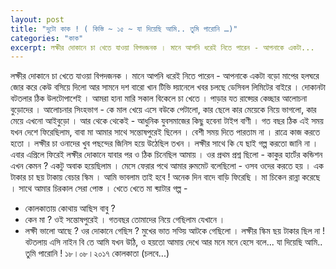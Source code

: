 ```yaml
---
layout: post
title: "দুটো কাক ! ( কিস্তি ~ ১৫ ~ যা দিয়েছি আমি.. তুমি পারোনি …)"
categories: "কাক"
excerpt: লক্ষীর দোকানে চা খেতে যাওয়া বিপদজনক । মানে আপনি ধরেই নিতে পারেন - আপনাকে একটা...
---
```



লক্ষীর দোকানে চা খেতে যাওয়া বিপদজনক । মানে আপনি ধরেই নিতে পারেন - আপনাকে একটা বড়ো মাপের হলঘরে জোর করে কেউ বসিয়ে দিলো আর সামনে দশ বারো খান টিভি চ্য়ানেলে খবর চলছে ডেসিবল লিমিটের বাইরে । দোকানটা বটতলার ঠিক উলটোপাশেই । আমরা হানা মারি সকাল বিকেলে চা খেতে ।
পাড়ার যত রাজ্য়ের কেচ্ছার আলোচনা বুড়োদের । আলোচনার সিংহভাগ - কে মাল খেয়ে এসে বউকে পেটালো, কার ছেলে কার মেয়েকে নিয়ে ভাগলো, কার মেয়ে এখনো আইবুড়ো । আর থেকে থেকেই - আধুনিক যুবসমাজের কিছু হবেনা টাইপ বাণী ।
গত বছর ঠিক এই সময় যখন দেশে ফিরেছিলাম, বাবা মা আমার সাথে সন্তোষপুরেই ছিলেন । বেশী সময় দিতে পারতাম না । রাত্রে কাজ করতে হতো । লক্ষীর চা ওনাদের খুব পছন্দের জিনিস হয়ে উঠেছিল তখন । লক্ষীর সাথে কি যে ছাই গল্প করতো জানি না ।
এবার এপ্রিলে ফিরেই লক্ষীর দোকানে যাবার পর ও ঠিক চিনেছিল আমায় । ওর প্রথম প্রশ্ন ছিলো - কাকুর হার্টের কন্ডিশন এখন কেমন ? একটু অবাক হয়েছিলাম । মেসে ফেরার পথে আমার রুমমেট বলেছিলো - ওসব ওদের করতে হয় । এক টাকার চা ছয় টাকায় বেচার স্কিম । আমি ভাবলাম তাই হবে !
অনেক দিন বাদে বাড়ি ফিরেছি । মা চিকেন রান্না করেছে । সাথে আমার চিরকাল সেরা পোস্ত ।
খেতে খেতে মা ব্য়াটার গল্প -
- কোলকাতায় কোথায় আছিস বাবু ?
- কেন মা ? ওই সন্তোষপুরেই । গতবছর তোমাদের নিয়ে গেছিলাম যেখানে ।
- লক্ষী ভালো আছে ? ওর দোকানে গেছিস ?
মুখের ভাত সত্য়ি আটকে গেছিলো ।
লক্ষীর স্কিম ছয় টাকার ছিল না !
বটতলায় এসি নাইন বি তে আমি যখন উঠি, ও হয়তো আমায় দেখে আর মনে মনে হেসে বলে... যা দিয়েছি আমি.. তুমি পারোনি !
১৮।০৮।২০১৭
কোলকাতা
(চলবে...)